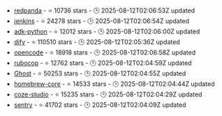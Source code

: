 - [redpanda](https://github.com/redpanda-data/redpanda) - ⭐ 10736 stars - 🕒 2025-08-12T02:06:53Z updated
- [jenkins](https://github.com/jenkinsci/jenkins) - ⭐ 24278 stars - 🕒 2025-08-12T02:06:54Z updated
- [adk-python](https://github.com/google/adk-python) - ⭐ 12012 stars - 🕒 2025-08-12T02:06:00Z updated
- [dify](https://github.com/langgenius/dify) - ⭐ 110510 stars - 🕒 2025-08-12T02:05:36Z updated
- [opencode](https://github.com/sst/opencode) - ⭐ 18918 stars - 🕒 2025-08-12T02:06:58Z updated
- [rubocop](https://github.com/rubocop/rubocop) - ⭐ 12762 stars - 🕒 2025-08-12T02:04:59Z updated
- [Ghost](https://github.com/TryGhost/Ghost) - ⭐ 50253 stars - 🕒 2025-08-12T02:04:55Z updated
- [homebrew-core](https://github.com/Homebrew/homebrew-core) - ⭐ 14533 stars - 🕒 2025-08-12T02:04:44Z updated
- [coze-studio](https://github.com/coze-dev/coze-studio) - ⭐ 15235 stars - 🕒 2025-08-12T02:04:29Z updated
- [sentry](https://github.com/getsentry/sentry) - ⭐ 41702 stars - 🕒 2025-08-12T02:04:09Z updated
